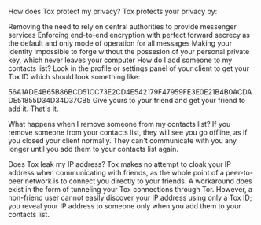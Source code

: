 How does Tox protect my privacy?
Tox protects your privacy by:

Removing the need to rely on central authorities to provide messenger services
Enforcing end-to-end encryption with perfect forward secrecy as the default and only mode of operation for all messages
Making your identity impossible to forge without the possesion of your personal private key, which never leaves your computer
How do I add someone to my contacts list?
Look in the profile or settings panel of your client to get your Tox ID which should look something like:

56A1ADE4B65B86BCD51CC73E2CD4E542179F47959FE3E0E21B4B0ACDADE51855D34D34D37CB5
Give yours to your friend and get your friend to add it. That's it.

What happens when I remove someone from my contacts list?
If you remove someone from your contacts list, they will see you go offline, as if you closed your client normally. They can't communicate with you any longer until you add them to your contacts list again.

Does Tox leak my IP address?
Tox makes no attempt to cloak your IP address when communicating with friends, as the whole point of a peer-to-peer network is to connect you directly to your friends. A workaround does exist in the form of tunneling your Tox connections through Tor. However, a non-friend user cannot easily discover your IP address using only a Tox ID; you reveal your IP address to someone only when you add them to your contacts list.
